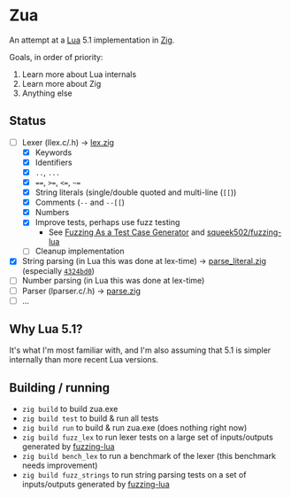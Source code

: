 Zua
===

An attempt at a [Lua](https://lua.org) 5.1 implementation in [Zig](https://ziglang.org).

Goals, in order of priority:
1. Learn more about Lua internals
2. Learn more about Zig
3. Anything else

## Status

- [ ] Lexer (llex.c/.h) -> [lex.zig](src/lex.zig)
  + [x] Keywords
  + [x] Identifiers
  + [x] `..`, `...`
  + [x] `==`, `>=`, `<=`, `~=`
  + [x] String literals (single/double quoted and multi-line (`[[`))
  + [x] Comments (`--` and `--[[`)
  + [x] Numbers
  + [x] Improve tests, perhaps use fuzz testing
    - See [Fuzzing As a Test Case Generator](https://www.ryanliptak.com/blog/fuzzing-as-test-case-generator/) and [squeek502/fuzzing-lua](https://github.com/squeek502/fuzzing-lua/)
  + [ ] Cleanup implementation
- [x] String parsing (in Lua this was done at lex-time) -> [parse_literal.zig](src/parse_literal.zig) (especially [`4324bd0`](https://github.com/squeek502/zua/commit/5de41fdf71eaf2a0b235e5eb581072d5488a1c57))
- [ ] Number parsing (in Lua this was done at lex-time)
- [ ] Parser (lparser.c/.h) -> [parse.zig](src/parse.zig)
- [ ] ...

## Why Lua 5.1?

It's what I'm most familiar with, and I'm also assuming that 5.1 is simpler internally than more recent Lua versions.

## Building / running

- `zig build` to build zua.exe
- `zig build test` to build & run all tests
- `zig build run` to build & run zua.exe (does nothing right now)
- `zig build fuzz_lex` to run lexer tests on a large set of inputs/outputs generated by [fuzzing-lua](https://github.com/squeek502/fuzzing-lua)
- `zig build bench_lex` to run a benchmark of the lexer (this benchmark needs improvement)
- `zig build fuzz_strings` to run string parsing tests on a set of inputs/outputs generated by [fuzzing-lua](https://github.com/squeek502/fuzzing-lua)
